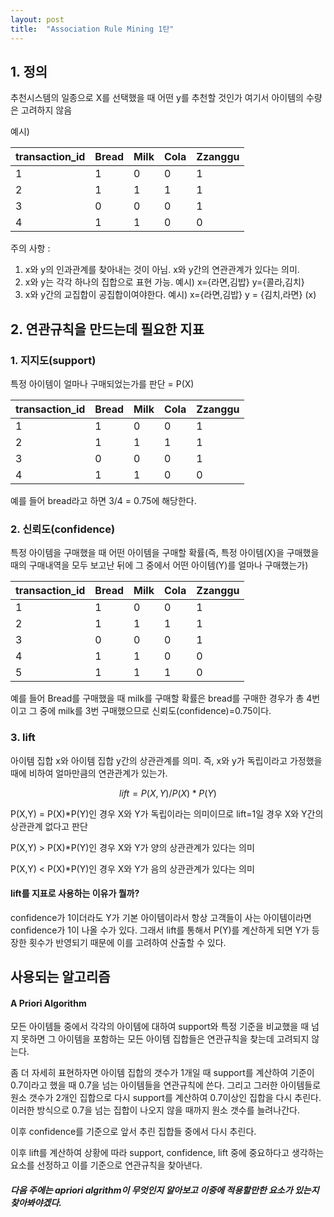 ```yaml
---
layout: post
title:  "Association Rule Mining 1탄"
---
```


## 1. 정의

추천시스템의 일종으로 X를 선택했을 때 어떤 y를 추천할 것인가
여기서 아이템의 수량은 고려하지 않음

예시)

|transaction_id|Bread|Milk|Cola|Zzanggu|
|---|---|---|---|---|
|1|1|0|0|1|
|2|1|1|1|1|
|3|0|0|0|1|
|4|1|1|0|0|

주의 사항 : 

1. x와 y의 인과관계를 찾아내는 것이 아님. x와 y간의 연관관계가 있다는 의미.
2. x와 y는 각각 하나의 집합으로 표현 가능. 예시) x={라면,김밥} y={콜라,김치}
3. x와 y간의 교집합이 공집합이여야한다. 예시) x={라면,김밥}  y = {김치,라면} (x)

## 2. 연관규칙을 만드는데 필요한 지표

### 1. 지지도(support)

특정 아이템이 얼마나 구매되었는가를 판단 = P(X)

|transaction_id|Bread|Milk|Cola|Zzanggu|
|---|---|---|---|---|
|1|1|0|0|1|
|2|1|1|1|1|
|3|0|0|0|1|
|4|1|1|0|0|

예를 들어 bread라고 하면 3/4 = 0.75에 해당한다.

### 2. 신뢰도(confidence)

특정 아이템을 구매했을 때 어떤 아이템을 구매할 확률(즉, 특정 아이템(X)을 구매했을 때의 구매내역을 모두 보고난 뒤에 그 중에서 어떤 아이템(Y)를 얼마나 구매했는가)

|transaction_id|Bread|Milk|Cola|Zzanggu|
|---|---|---|---|---|
|1|1|0|0|1|
|2|1|1|1|1|
|3|0|0|0|1|
|4|1|1|0|0|
|5|1|1|1|0|

예를 들어 Bread를 구매했을 때 milk를 구매할 확률은 bread를 구매한 경우가 총 4번이고 그 중에 milk를 3번 구매했으므로 신뢰도(confidence)=0.75이다.

### 3. lift

아이템 집합 x와 아이템 집합 y간의 상관관계를 의미. 즉, x와 y가 독립이라고 가정했을 때에 비하여 얼마만큼의 연관관계가 있는가.

$$ 
lift = P(X,Y)/P(X)*P(Y)
$$

P(X,Y) = P(X)*P(Y)인 경우 X와 Y가 독립이라는 의미이므로 lift=1일 경우 X와 Y간의 상관관계 없다고 판단

P(X,Y) > P(X)*P(Y)인 경우 X와 Y가 양의 상관관계가 있다는 의미

P(X,Y) < P(X)*P(Y)인 경우 X와 Y가 음의 상관관계가 있다는 의미

#### lift를 지표로 사용하는 이유가 뭘까?

confidence가 1이더라도 Y가 기본 아이템이라서 항상 고객들이 사는 아이템이라면 confidence가 1이 나올 수가 있다. 그래서 lift를 통해서 P(Y)를 계산하게 되면 Y가 등장한 횟수가 반영되기 때문에
이를 고려하여 산출할 수 있다.

## 사용되는 알고리즘

#### A Priori Algorithm

모든 아이템들 중에서 각각의 아이템에 대하여 support와 특정 기준을 비교했을 때 넘지 못하면 그 아이템을 포함하는 모든 아이템 집합들은 연관규칙을 찾는데 고려되지 않는다.

좀 더 자세히 표현하자면 아이템 집합의 갯수가 1개일 때 support를 계산하여 기준이 0.7이라고 했을 때 0.7을 넘는 아이템들을 연관규칙에 쓴다. 그리고 그러한 아이템들로 원소 갯수가 2개인 집합으로 다시 support를
계산하여 0.7이상인 집합을 다시 추린다. 이러한 방식으로 0.7을 넘는 집합이 나오지 않을 때까지 원소 갯수를 늘려나간다.

이후 confidence를 기준으로 앞서 추린 집합들 중에서 다시 추린다.

이후 lift를 계산하여 상황에 따라 support, confidence, lift 중에 중요하다고 생각하는 요소를 선정하고 이를 기준으로 연관규칙을 찾아낸다.


##### 다음 주에는 apriori algrithm이 무엇인지 알아보고 이중에 적용할만한 요소가 있는지 찾아봐야겠다.

